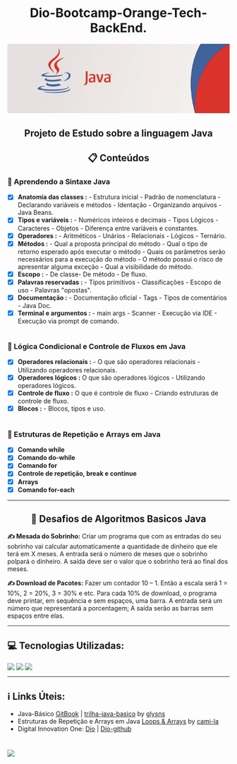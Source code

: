 <h1 align ="center">Dio-Bootcamp-Orange-Tech-BackEnd.</h1>

<div align ="center">
 <img  src="https://github.com/Celsohsl/Dio-Bootcamp-Orange-Tech-BackEnd/blob/main/banner_java.png" />
</div> 

<h2 align ="center">Projeto de Estudo sobre a linguagem Java</h2>

<h2 align ="center">📋 Conteúdos</h2>
<h3>🔹 Aprendendo a Sintaxe Java</h3>

- [x] **Anatomia das classes :** - Estrutura inicial - Padrão de nomenclatura - Declarando variáveis e métodos - Identação - Organizando arquivos - Java Beans.
- [x] **Tipos e variáveis :** - Numéricos inteiros e decimais - Tipos Lógicos - Caracteres - Objetos - Diferença entre variáveis e constantes. 
- [x] **Operadores :** - Aritméticos - Unários - Relacionais - Lógicos - Ternário.
- [x] **Métodos :** - Qual a proposta principal do método - Qual o tipo de retorno esperado após executar o método - Quais os parâmetros serão necessários para a execução do método - O método possui o risco de apresentar alguma exceção - Qual a visibilidade do método. 
- [x] **Escopo :** - De classe- De método - De fluxo.
- [x] **Palavras reservadas :** - Tipos primitivos - Classificações - Escopo de uso - Palavras "opostas".
- [x] **Documentação :** - Documentação oficial - Tags - Tipos de comentários - Java Doc.
- [x] **Terminal e argumentos :** - main args - Scanner - Execução via IDE - Execução via prompt de comando.
#
<h3>🔹 Lógica Condicional e Controle de Fluxos em Java</h3>

- [x] **Operadores relacionais :** - O que são operadores relacionais - Utilizando operadores relacionais.
- [x] **Operadores lógicos :** O que são operadores lógicos - Utilizando operadores lógicos. 
- [x] **Controle de fluxo :** O que é controle de fluxo - Criando estruturas de controle de fluxo.
- [x] **Blocos :** - Blocos, tipos e uso.
#
<h3>🔹 Estruturas de Repetição e Arrays em Java</h3>

- [x] **Comando while** 
- [x] **Comando do-while** 
- [x] **Comando for** 
- [x] **Controle de repetição, break e continue**
- [x] **Arrays**
- [x] **Comando for-each**

---

<h2 align="center">🎯 Desafios de Algoritmos Basicos Java</h2> 

<strong>✍️ Mesada do Sobrinho:</strong> Criar um programa que com as entradas do seu sobrinho vai calcular automaticamente a quantidade de dinheiro que ele terá em X meses. A entrada será o número de meses que o sobrinho polpará o dinheiro. A saída deve ser o valor que o sobrinho terá ao final dos meses.

<strong>✍️ Download de Pacotes:</strong> Fazer um contador 10 – 1. Então a escala será 1 = 10%, 2 = 20%, 3 = 30% e etc.
Para cada 10% de download, o programa deve printar, em sequência e sem espaços, uma barra. A entrada será um número que representará a porcentagem; A saída serão as barras sem espaços entre elas.

---

<h2>💻 Tecnologias Utilizadas:</h2>

<img align="center" src="https://img.shields.io/badge/-Eclipse-333333?style=flat&logo=eclipse-ide&logoColor=blue"> <img align="center" src="https://img.shields.io/badge/git-%23F05033.svg?style=for-the-badge&logo=git&logoColor=white"> <img align="center" src="https://img.shields.io/badge/github-%23121011.svg?style=for-the-badge&logo=github&logoColor=white">

---

<h2>ℹ️ Links Úteis:</h2>

- Java-Básico [GitBook](https://glysns.gitbook.io/java-basico/) | [trilha-java-basico](https://github.com/digitalinnovationone/trilha-java-basico) by [glysns](https://github.com/glysns)
- Estruturas de Repetição e Arrays em Java [Loops & Arrays](https://github.com/cami-la/loops-e-arrays) by [cami-la](https://github.com/cami-la)
- Digital Innovation One: [Dio](https://www.dio.me/) | [Dio-github](https://github.com/digitalinnovationone)

#
<p align="left">
  <a href="https://www.linkedin.com/in/celso-henrique-da-silva-lacerda-front-end/" target="_blank"><img src="https://img.shields.io/badge/-LinkedIn-%230077B5?style=for-the-badge&logo=linkedin&logoColor=white" target="_blank"></a> 
</p>
